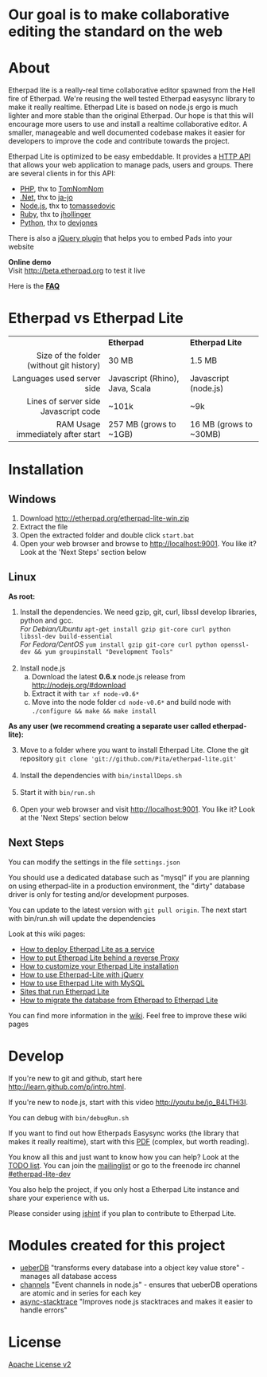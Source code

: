 # Our goal is to make collaborative editing the standard on the web

# About
Etherpad lite is a really-real time collaborative editor spawned from the Hell fire of Etherpad. 
We're reusing the well tested Etherpad easysync library to make it really realtime. Etherpad Lite 
is based on node.js ergo is much lighter and more stable than the original Etherpad. Our hope 
is that this will encourage more users to use and install a realtime collaborative editor. A smaller, manageable and well 
documented codebase makes it easier for developers to improve the code and contribute towards the project. 

Etherpad Lite is optimized to be easy embeddable. It provides a [HTTP API](https://github.com/Pita/etherpad-lite/wiki/HTTP-API) 
that allows your web application to manage pads, users and groups. 
There are several clients in for this API:

* [PHP](https://github.com/TomNomNom/etherpad-lite-client), thx to [TomNomNom](https://github.com/TomNomNom)
* [.Net](https://github.com/ja-jo/EtherpadLiteDotNet), thx to [ja-jo](https://github.com/ja-jo)
* [Node.js](https://github.com/tomassedovic/etherpad-lite-client-js), thx to [tomassedovic](https://github.com/tomassedovic)
* [Ruby](https://github.com/jhollinger/ruby-etherpad-lite), thx to [jhollinger](https://github.com/jhollinger)
* [Python](https://github.com/devjones/PyEtherpadLite), thx to [devjones](https://github.com/devjones)

There is also a [jQuery plugin](https://github.com/johnyma22/etherpad-lite-jquery-plugin) that helps you to embed Pads into your website

**Online demo**<br>
Visit <http://beta.etherpad.org> to test it live

Here is the **[FAQ](https://github.com/Pita/etherpad-lite/wiki/FAQ)**

# Etherpad vs Etherpad Lite
<table>
  <tr>
    <td>&nbsp;</td><td><b>Etherpad</b></td><td><b>Etherpad Lite</b></td>
  </tr>
  <tr>
    <td align="right">Size of the folder (without git history)</td><td>30 MB</td><td>1.5 MB</td>
  </tr>
  <tr>
    <td align="right">Languages used server side</td><td>Javascript (Rhino), Java, Scala</td><td>Javascript (node.js)</td>
  </tr>
  <tr>
    <td align="right">Lines of server side Javascript code</td><td>~101k</td><td>~9k</td>
  </tr>
  <tr>
    <td align="right">RAM Usage immediately after start</td><td>257 MB (grows to ~1GB)</td><td>16 MB (grows to ~30MB)</td>
  </tr>
</table>

# Installation

## Windows

1. Download <http://etherpad.org/etherpad-lite-win.zip>
2. Extract the file
3. Open the extracted folder and double click `start.bat`
4. Open your web browser and browse to <http://localhost:9001>. You like it? Look at the 'Next Steps' section below

## Linux

**As root:**

<ol>
  <li>Install the dependencies. We need gzip, git, curl, libssl develop libraries, python and gcc. <br><i>For Debian/Ubuntu</i> <code>apt-get install gzip git-core curl python libssl-dev build-essential</code><br>
  <i>For Fedora/CentOS</i> <code>yum install gzip git-core curl python openssl-dev && yum groupinstall "Development Tools"</code>
  </li><br>
  <li>Install node.js 
    <ol type="a">
      <li>Download the latest <b>0.6.x</b> node.js release from <a href="http://nodejs.org/#download">http://nodejs.org/#download</a></li>
      <li>Extract it with <code>tar xf node-v0.6*</code></li>
      <li>Move into the node folder <code>cd node-v0.6*</code> and build node with <code>./configure && make && make install</code></li>
    </ol>
  </li>
</ol>

**As any user (we recommend creating a separate user called etherpad-lite):**

<ol start="3">
  <li>Move to a folder where you want to install Etherpad Lite. Clone the git repository <code>git clone 'git://github.com/Pita/etherpad-lite.git'</code><br>&nbsp;</li>
  <li>Install the dependencies with <code>bin/installDeps.sh</code><br>&nbsp;</li>
  <li>Start it with <code>bin/run.sh</code><br>&nbsp;</li>
  <li>Open your web browser and visit <a href="http://localhost:9001">http://localhost:9001</a>. You like it? Look at the 'Next Steps' section below</li>
</ol>

## Next Steps
You can modify the settings in the file `settings.json`

You should use a dedicated database such as "mysql" if you are planning on using etherpad-lite in a production environment, the "dirty" database driver is only for testing and/or development purposes.

You can update to the latest version with `git pull origin`. The next start with bin/run.sh will update the dependencies

Look at this wiki pages: 

* [How to deploy Etherpad Lite as a service](https://github.com/Pita/etherpad-lite/wiki/How-to-deploy-Etherpad-Lite-as-a-service)
* [How to put Etherpad Lite behind a reverse Proxy](https://github.com/Pita/etherpad-lite/wiki/How-to-put-Etherpad-Lite-behind-a-reverse-Proxy)
* [How to customize your Etherpad Lite installation](https://github.com/Pita/etherpad-lite/wiki/How-to-customize-your-Etherpad-Lite-installation)
* [How to use Etherpad-Lite with jQuery](https://github.com/Pita/etherpad-lite/wiki/How-to-use-Etherpad-Lite-with-jQuery)
* [How to use Etherpad Lite with MySQL](https://github.com/Pita/etherpad-lite/wiki/How-to-use-Etherpad-Lite-with-MySQL)
* [Sites that run Etherpad Lite](https://github.com/Pita/etherpad-lite/wiki/Sites-that-run-Etherpad-Lite)
* [How to migrate the database from Etherpad to Etherpad Lite](https://github.com/Pita/etherpad-lite/wiki/How-to-migrate-the-database-from-Etherpad-to-Etherpad-Lite)

You can find more information in the [wiki](https://github.com/Pita/etherpad-lite/wiki). Feel free to improve these wiki pages

# Develop
If you're new to git and github, start here <http://learn.github.com/p/intro.html>.

If you're new to node.js, start with this video <http://youtu.be/jo_B4LTHi3I>.

You can debug with `bin/debugRun.sh`

If you want to find out how Etherpads Easysync works (the library that makes it really realtime), start with this [PDF](https://github.com/Pita/etherpad-lite/raw/master/doc/easysync/easysync-full-description.pdf) (complex, but worth reading).

You know all this and just want to know how you can help? Look at the [TODO list](https://github.com/Pita/etherpad-lite/wiki/TODO).
You can join the [mailinglist](http://groups.google.com/group/etherpad-lite-dev) or go to the freenode irc channel [#etherpad-lite-dev](http://webchat.freenode.net?channels=#etherpad-lite-dev)

You also help the project, if you only host a Etherpad Lite instance and share your experience with us.

Please consider using [jshint](http://www.jshint.com/about/) if you plan to
contribute to Etherpad Lite.

# Modules created for this project

* [ueberDB](https://github.com/Pita/ueberDB) "transforms every database into a object key value store" - manages all database access
* [channels](https://github.com/Pita/channels) "Event channels in node.js" - ensures that ueberDB operations are atomic and in series for each key
* [async-stacktrace](https://github.com/Pita/async-stacktrace) "Improves node.js stacktraces and makes it easier to handle errors"

# License
[Apache License v2](http://www.apache.org/licenses/LICENSE-2.0.html)
